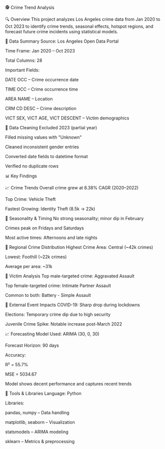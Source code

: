 🕵️ Crime Trend Analysis 


🔍 Overview
This project analyzes Los Angeles crime data from Jan 2020 to Oct 2023 to identify crime trends, seasonal effects, hotspot regions, and forecast future crime incidents using statistical models.


📁 Data Summary
Source: Los Angeles Open Data Portal

Time Frame: Jan 2020 – Oct 2023

Total Columns: 28

Important Fields:

DATE OCC – Crime occurrence date

TIME OCC – Crime occurrence time

AREA NAME – Location

CRM CD DESC – Crime description

VICT SEX, VICT AGE, VICT DESCENT – Victim demographics



🧹 Data Cleaning
Excluded 2023 (partial year)

Filled missing values with "Unknown"

Cleaned inconsistent gender entries

Converted date fields to datetime format

Verified no duplicate rows





📊 Key Findings



📈 Crime Trends
Overall crime grew at 8.38% CAGR (2020–2022)

Top Crime: Vehicle Theft

Fastest Growing: Identity Theft (8.5k → 22k)


📆 Seasonality & Timing
No strong seasonality; minor dip in February

Crimes peak on Fridays and Saturdays

Most active times: Afternoons and late nights


📍 Regional Crime Distribution
Highest Crime Area: Central (~42k crimes)

Lowest: Foothill (~22k crimes)

Average per area: ~31k


👤 Victim Analysis
Top male-targeted crime: Aggravated Assault

Top female-targeted crime: Intimate Partner Assault

Common to both: Battery - Simple Assault


🧨 External Event Impacts
COVID-19: Sharp drop during lockdowns

Elections: Temporary crime dip due to high security

Juvenile Crime Spike: Notable increase post-March 2022


📈 Forecasting
Model Used: ARIMA (30, 0, 30)

Forecast Horizon: 90 days

Accuracy:

R² = 55.7%

MSE = 5034.67

Model shows decent performance and captures recent trends


🧰 Tools & Libraries
Language: Python

Libraries:

pandas, numpy – Data handling

matplotlib, seaborn – Visualization

statsmodels – ARIMA modeling

sklearn – Metrics & preprocessing

